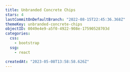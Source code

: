 ```yaml
---
title: Unbranded Concrete Chips
stars: 4
lastCommitOnDefaultBranch: "2022-08-15T22:45:36.368Z"
themeKey: unbranded-concrete-chips
objectID: 0049e4e9-a5f0-4922-908e-17590528703d
categories:
  css:
    - bootstrap
  ssg:
    - react

createdAt: "2023-05-08T13:58:58.626Z"
---
```

